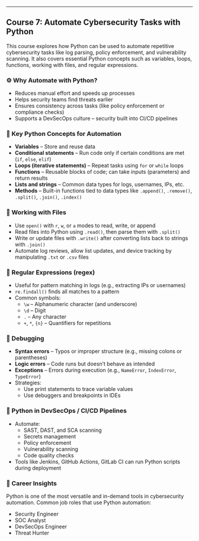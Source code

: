 ---

## Course 7: Automate Cybersecurity Tasks with Python
This course explores how Python can be used to automate repetitive cybersecurity tasks like log parsing, policy enforcement, and vulnerability scanning. It also covers essential Python concepts such as variables, loops, functions, working with files, and regular expressions.

### ⚙️ Why Automate with Python?
- Reduces manual effort and speeds up processes
- Helps security teams find threats earlier
- Ensures consistency across tasks (like policy enforcement or compliance checks)
- Supports a DevSecOps culture – security built into CI/CD pipelines

### 🧰 Key Python Concepts for Automation
- **Variables** – Store and reuse data
- **Conditional statements** – Run code only if certain conditions are met (`if`, `else`, `elif`)
- **Loops (iterative statements)** – Repeat tasks using `for` or `while` loops
- **Functions** – Reusable blocks of code; can take inputs (parameters) and return results
- **Lists and strings** – Common data types for logs, usernames, IPs, etc.
- **Methods** – Built-in functions tied to data types like `.append()`, `.remove()`, `.split()`, `.join()`, `.index()`

### 📂 Working with Files
- Use `open()` with `r`, `w`, or `a` modes to read, write, or append
- Read files into Python using `.read()`, then parse them with `.split()`
- Write or update files with `.write()` after converting lists back to strings with `.join()`
- Automate log reviews, allow list updates, and device tracking by manipulating `.txt` or `.csv` files

### 🧪 Regular Expressions (regex)
- Useful for pattern matching in logs (e.g., extracting IPs or usernames)
- `re.findall()` finds all matches to a pattern
- Common symbols:
  - `\w` – Alphanumeric character (and underscore)
  - `\d` – Digit
  - `.` – Any character
  - `+`, `*`, `{n}` – Quantifiers for repetitions

### 🐞 Debugging
- **Syntax errors** – Typos or improper structure (e.g., missing colons or parentheses)
- **Logic errors** – Code runs but doesn’t behave as intended
- **Exceptions** – Errors during execution (e.g., `NameError`, `IndexError`, `TypeError`)
- Strategies:
  - Use print statements to trace variable values
  - Use debuggers and breakpoints in IDEs

### 🔐 Python in DevSecOps / CI/CD Pipelines
- Automate:
  - SAST, DAST, and SCA scanning
  - Secrets management
  - Policy enforcement
  - Vulnerability scanning
  - Code quality checks
- Tools like Jenkins, GitHub Actions, GitLab CI can run Python scripts during deployment

### 🧠 Career Insights
Python is one of the most versatile and in-demand tools in cybersecurity automation.
Common job roles that use Python automation:
- Security Engineer
- SOC Analyst
- DevSecOps Engineer
- Threat Hunter
